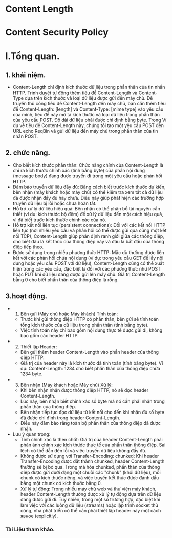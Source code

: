 # Content Length


# Content Security Policy
# I.Tổng quan.
## 1. khái niệm.
- Content-Length chỉ định kích thước dữ liệu trong phần thân của tin nhắn HTTP. Trình duyệt tự động thêm tiêu đề Content-Length và Content-Type dựa trên kích thước và loại dữ liệu được gửi đến máy chủ. Để truyền thủ công tiêu đề Content-Length đến máy chủ, bạn cần thêm tiêu đề Content-Length: [length] và Content-Type: [mime type] vào yêu cầu của mình, tiêu đề này mô tả kích thước và loại dữ liệu trong phần thân của yêu cầu POST. Độ dài dữ liệu phải được chỉ định bằng byte. Trong Ví dụ về tiêu đề Content-Length này, chúng tôi tạo một yêu cầu POST đến URL echo ReqBin và gửi dữ liệu đến máy chủ trong phần thân của tin nhắn POST.
## 2. chức năng.
- Cho biết kích thước phần thân: Chức năng chính của Content-Length là chỉ ra kích thước chính xác (tính bằng byte) của phần nội dung (message body) đang được truyền đi trong một yêu cầu hoặc phản hồi HTTP.
- Đảm bảo truyền dữ liệu đầy đủ: Bằng cách biết trước kích thước dự kiến, bên nhận (máy khách hoặc máy chủ) có thể kiểm tra xem tất cả dữ liệu đã được nhận đầy đủ hay chưa. Điều này giúp phát hiện các trường hợp truyền dữ liệu bị lỗi hoặc chưa hoàn tất.
- Hỗ trợ xử lý dữ liệu hiệu quả: Bên nhận có thể phân bổ tài nguyên cần thiết (ví dụ: kích thước bộ đệm) để xử lý dữ liệu đến một cách hiệu quả, vì đã biết trước kích thước chính xác của nó.
- Hỗ trợ kết nối liên tục (persistent connections): Đối với các kết nối HTTP liên tục (nơi nhiều yêu cầu và phản hồi có thể được gửi qua cùng một kết nối TCP), Content-Length giúp phân định ranh giới giữa các thông điệp, cho biết đâu là kết thúc của thông điệp này và đâu là bắt đầu của thông điệp tiếp theo.
- Được sử dụng trong nhiều phương thức HTTP: Mặc dù thường được liên kết với các phản hồi chứa nội dung (ví dụ: trong yêu cầu GET để lấy nội dung hoặc yêu cầu POST với dữ liệu), Content-Length cũng có thể xuất hiện trong các yêu cầu, đặc biệt là đối với các phương thức như POST hoặc PUT khi dữ liệu đang được gửi lên máy chủ. Giá trị Content-Length bằng 0 cho biết phần thân của thông điệp là rỗng.
## 3.hoạt động.
- 1. Bên gửi (Máy chủ hoặc Máy khách) Tính toán:
  + Trước khi gửi thông điệp HTTP có phần thân, bên gửi sẽ tính toán tổng kích thước của dữ liệu trong phần thân (tính bằng byte).
  + Việc tính toán này chỉ bao gồm nội dung thực tế được gửi đi, không bao gồm các header HTTP.
- 2. Thiết lập Header:
  + Bên gửi thêm header Content-Length vào phần header của thông điệp HTTP.
  + Giá trị của header này là kích thước đã tính toán (tính bằng byte).
Ví dụ: Content-Length: 1234 cho biết phần thân của thông điệp chứa 1234 byte.
- 3. Bên nhận (Máy khách hoặc Máy chủ) Xử lý:
  + Khi bên nhận nhận được thông điệp HTTP, nó sẽ đọc header Content-Length.
  + Lúc này, bên nhận biết chính xác số byte mà nó cần phải nhận trong phần thân của thông điệp.
  + Bên nhận tiếp tục đọc dữ liệu từ kết nối cho đến khi nhận đủ số byte đã được chỉ định trong header Content-Length.
  + Điều này đảm bảo rằng toàn bộ phần thân của thông điệp đã được nhận.
- Lưu ý quan trọng:
  + Tính chính xác là then chốt: Giá trị của header Content-Length phải phản ánh chính xác kích thước thực tế của phần thân thông điệp. Sai lệch có thể dẫn đến lỗi và việc truyền dữ liệu không đầy đủ.
  + Không được sử dụng với Transfer-Encoding: chunked: Khi header Transfer-Encoding được đặt thành chunked, header Content-Length thường sẽ bị bỏ qua. Trong mã hóa chunked, phần thân của thông điệp được gửi dưới dạng một chuỗi các "chunk" (khối dữ liệu), mỗi chunk có kích thước riêng, và việc truyền kết thúc được đánh dấu bằng một chunk có kích thước bằng 0.
  + Xử lý tự động: Trong nhiều máy chủ web và thư viện máy khách, header Content-Length thường được xử lý tự động dựa trên dữ liệu đang được gửi đi. Tuy nhiên, trong một số trường hợp, đặc biệt khi làm việc với các luồng dữ liệu (streams) hoặc lập trình socket thủ công, nhà phát triển có thể cần phải thiết lập header này một cách явное (explicitly).

### Tài Liệu tham khảo.
